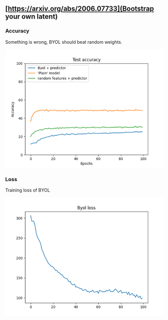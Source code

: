 ## [https://arxiv.org/abs/2006.07733](Bootstrap your own latent)

### Accuracy
Something is wrong, BYOL should beat random weights.

![Accuracy vs other](./logs/accuracy.png)

### Loss 
Training loss of BYOL

![Loss](./logs/loss_byol.png)

